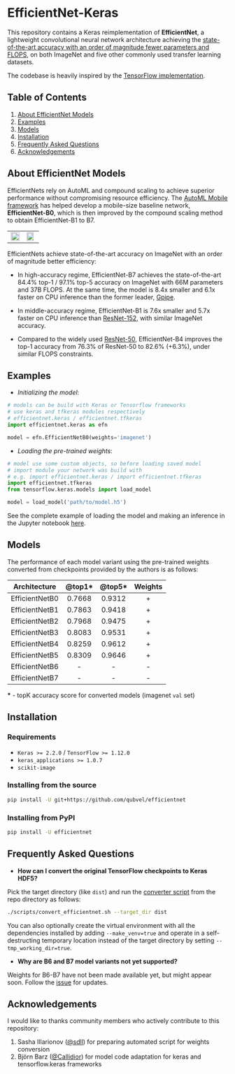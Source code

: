 # EfficientNet-Keras

This repository contains a Keras reimplementation of **EfficientNet**, a lightweight convolutional neural network architecture achieving the [state-of-the-art accuracy with an order of magnitude fewer parameters and FLOPS](https://arxiv.org/abs/1905.11946), on both ImageNet and
five other commonly used transfer learning datasets.

The codebase is heavily inspired by the [TensorFlow implementation](https://github.com/tensorflow/tpu/tree/master/models/official/efficientnet).

## Table of Contents

 1. [About EfficientNet Models](#about-efficientnet-models)
 2. [Examples](#examples)
 3. [Models](#models)
 4. [Installation](#installation)
 5. [Frequently Asked Questions](#frequently-asked-questions)
 6. [Acknowledgements](#acknowledgements)

## About EfficientNet Models

EfficientNets rely on AutoML and compound scaling to achieve superior performance without compromising resource efficiency. The [AutoML Mobile framework](https://ai.googleblog.com/2018/08/mnasnet-towards-automating-design-of.html) has helped develop a mobile-size baseline network, **EfficientNet-B0**, which is then improved by the compound scaling method  to obtain EfficientNet-B1 to B7.

<table border="0">
<tr>
    <td>
    <img src="https://raw.githubusercontent.com/tensorflow/tpu/master/models/official/efficientnet/g3doc/params.png" width="100%" />
    </td>
    <td>
    <img src="https://raw.githubusercontent.com/tensorflow/tpu/master/models/official/efficientnet/g3doc/flops.png", width="90%" />
    </td>
</tr>
</table>

EfficientNets achieve state-of-the-art accuracy on ImageNet with an order of magnitude better efficiency:

* In high-accuracy regime, EfficientNet-B7 achieves the state-of-the-art 84.4% top-1 / 97.1% top-5 accuracy on ImageNet with 66M parameters and 37B FLOPS. At the same time, the model is 8.4x smaller and 6.1x faster on CPU inference than the former leader, [Gpipe](https://arxiv.org/abs/1811.06965).

* In middle-accuracy regime, EfficientNet-B1 is 7.6x smaller and 5.7x faster on CPU inference than [ResNet-152](https://arxiv.org/abs/1512.03385), with similar ImageNet accuracy.

* Compared to the widely used [ResNet-50](https://arxiv.org/abs/1512.03385), EfficientNet-B4 improves the top-1 accuracy from 76.3% of ResNet-50 to 82.6% (+6.3%), under similar FLOPS constraints.

## Examples

* *Initializing the model*:

```python
# models can be build with Keras or Tensorflow frameworks
# use keras and tfkeras modules respectively
# efficientnet.keras / efficientnet.tfkeras
import efficientnet.keras as efn 

model = efn.EfficientNetB0(weights='imagenet')

```

* *Loading the pre-trained weights*:

```python
# model use some custom objects, so before loading saved model
# import module your network was build with
# e.g. import efficientnet.keras / import efficientnet.tfkeras
import efficientnet.tfkeras
from tensorflow.keras.models import load_model

model = load_model('path/to/model.h5')
```

See the complete example of loading the model and making an inference in the Jupyter notebook [here](https://github.com/qubvel/efficientnet/blob/master/examples/inference_example.ipynb).

## Models

The performance of each model variant using the pre-trained weights converted from checkpoints provided by the authors is as follows:

| Architecture   | @top1* | @top5* | Weights |
| -------------- | :----: | :----: | :-----: |
| EfficientNetB0 | 0.7668 | 0.9312 |    +    |
| EfficientNetB1 | 0.7863 | 0.9418 |    +    |
| EfficientNetB2 | 0.7968 | 0.9475 |    +    |
| EfficientNetB3 | 0.8083 | 0.9531 |    +    |
| EfficientNetB4 | 0.8259 | 0.9612 |    +    |
| EfficientNetB5 | 0.8309 | 0.9646 |    +    |
| EfficientNetB6 |   -    |   -    |    -    |
| EfficientNetB7 |   -    |   -    |    -    |

**\*** - topK accuracy score for converted models (imagenet `val` set)

## Installation

### Requirements

* `Keras >= 2.2.0` / `TensorFlow >= 1.12.0`
* `keras_applications >= 1.0.7`
* `scikit-image`

### Installing from the source

```bash
pip install -U git+https://github.com/qubvel/efficientnet
```

### Installing from PyPI

```bash
pip install -U efficientnet
```

## Frequently Asked Questions

* **How can I convert the original TensorFlow checkpoints to Keras HDF5?**

Pick the target directory (like `dist`) and run the [converter script](./scripts) from the repo directory as follows:

```bash
./scripts/convert_efficientnet.sh --target_dir dist
```

You can also optionally create the virtual environment with all the dependencies installed by adding `--make_venv=true` and operate in a self-destructing temporary location instead of the target directory by setting `--tmp_working_dir=true`.

* **Why are B6 and B7 model variants not yet supported?**

Weights for B6-B7 have not been made available yet, but might appear soon. Follow the [issue](https://github.com/tensorflow/tpu/issues/377) for updates.

## Acknowledgements
I would like to thanks community members who actively contribute to this repository:

1) Sasha Illarionov ([@sdll](https://github.com/sdll)) for preparing automated script for weights conversion
2) Björn Barz ([@Callidior](https://github.com/Callidior)) for model code adaptation for keras and tensorflow.keras frameworks 
